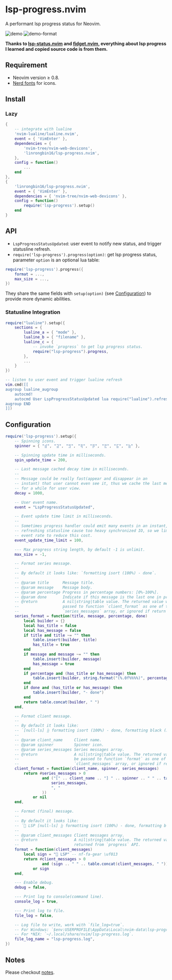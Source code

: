 # lsp-progress.nvim

A performant lsp progress status for Neovim.

![demo](https://user-images.githubusercontent.com/6496887/215637132-65e27eac-df71-4d17-9365-b516d6536ece.jpg)
![demo-format](https://user-images.githubusercontent.com/6496887/215700315-9d205333-b0e8-4630-9afd-67e2a1c6e3ae.jpg)

**Thanks to [lsp-status.nvim](https://github.com/nvim-lua/lsp-status.nvim) and
[fidget.nvim](https://github.com/j-hui/fidget.nvim), everything about lsp
progress I learned and copied source code is from them.**

## Requirement

- Neovim version &ge; 0.8.
- [Nerd fonts](https://www.nerdfonts.com/) for icons.

## Install

### Lazy

```lua
{
    -- integrate with lualine
    'nvim-lualine/lualine.nvim',
    event = { 'VimEnter' },
    dependencies = {
        'nvim-tree/nvim-web-devicons',
        'linrongbin16/lsp-progress.nvim',
    },
    config = function()
        ...
    end
},
{
    'linrongbin16/lsp-progress.nvim',
    event = { 'VimEnter' },
    dependencies = { 'nvim-tree/nvim-web-devicons' },
    config = function()
        require('lsp-progress').setup()
    end
}
```

## API

- `LspProgressStatusUpdated`: user event to notify new status, and trigger statusline refresh.
- `require('lsp-progress').progress(option)`: get lsp progress status, parameter `option` is an optional lua table:

```lua
require('lsp-progress').progress({
    format = ...,
    max_size = ...,
})
```

They share the same fields with `setup(option)` (see [Configuration](#configuration)) to provide more dynamic abilities.

### Statusline Integration

```lua
require("lualine").setup({
    sections = {
        lualine_a = { "mode" },
        lualine_b = { "filename" },
        lualine_c = {
            -- invoke `progress` to get lsp progress status.
            require("lsp-progress").progress,
        },
        ...
    }
})

-- listen to user event and trigger lualine refresh
vim.cmd([[
augroup lualine_augroup
    autocmd!
    autocmd User LspProgressStatusUpdated lua require("lualine").refresh()
augroup END
]])
```

## Configuration

```lua
require('lsp-progress').setup({
    -- Spinning icons.
    spinner = { "⣾", "⣽", "⣻", "⢿", "⡿", "⣟", "⣯", "⣷" },

    -- Spinning update time in milliseconds.
    spin_update_time = 200,

    -- Last message cached decay time in milliseconds.
    --
    -- Message could be really fast(appear and disappear in an
    -- instant) that user cannot even see it, thus we cache the last message
    -- for a while for user view.
    decay = 1000,

    -- User event name.
    event = "LspProgressStatusUpdated",

    -- Event update time limit in milliseconds.
    --
    -- Sometimes progress handler could emit many events in an instant, while
    -- refreshing statusline cause too heavy synchronized IO, so we limit the
    -- event rate to reduce this cost.
    event_update_time_limit = 100,

    --- Max progress string length, by default -1 is unlimit.
    max_size = -1,

    -- Format series message.
    --
    -- By default it looks like: `formatting isort (100%) - done`.
    --
    -- @param title      Message title.
    -- @param message    Message body.
    -- @param percentage Progress in percentage numbers: [0%-100%].
    -- @param done       Indicate if this message is the last one in progress.
    -- @return           A nil|string|table value. The returned value will be
    --                   passed to function `client_format` as one of the
    --                   `series_messages` array, or ignored if return nil.
    series_format = function(title, message, percentage, done)
        local builder = {}
        local has_title = false
        local has_message = false
        if title and title ~= "" then
            table.insert(builder, title)
            has_title = true
        end
        if message and message ~= "" then
            table.insert(builder, message)
            has_message = true
        end
        if percentage and (has_title or has_message) then
            table.insert(builder, string.format("(%.0f%%%%)", percentage))
        end
        if done and (has_title or has_message) then
            table.insert(builder, "- done")
        end
        return table.concat(builder, " ")
    end,

    -- Format client message.
    --
    -- By default it looks like:
    -- `[null-ls] ⣷ formatting isort (100%) - done, formatting black (50%)`.
    --
    -- @param client_name     Client name.
    -- @param spinner         Spinner icon.
    -- @param series_messages Series messages array.
    -- @return                A nil|string|table value. The returned value will
    --                        be passed to function `format` as one of the
    --                        `client_messages` array, or ignored if return nil.
    client_format = function(client_name, spinner, series_messages)
        return #series_messages > 0
                and ("[" .. client_name .. "] " .. spinner .. " " .. table.concat(
                    series_messages,
                    ", "
                ))
            or nil
    end,

    -- Format (final) message.
    --
    -- By default it looks like:
    -- ` LSP [null-ls] ⣷ formatting isort (100%) - done, formatting black (50%)`
    --
    -- @param client_messages Client messages array.
    -- @return                A nil|string|table value. The returned value will be
    --                        returned from `progress` API.
    format = function(client_messages)
        local sign = " LSP" -- nf-fa-gear \uf013
        return #client_messages > 0
                and (sign .. " " .. table.concat(client_messages, " "))
            or sign
    end,

    --- Enable debug.
    debug = false,

    --- Print log to console(command line).
    console_log = true,

    --- Print log to file.
    file_log = false,

    -- Log file to write, work with `file_log=true`.
    -- For Windows: `$env:USERPROFILE\AppData\Local\nvim-data\lsp-progress.log`.
    -- For *NIX: `~/.local/share/nvim/lsp-progress.log`.
    file_log_name = "lsp-progress.log",
})
```

## Notes

Please checkout [notes](/doc/notes.md).
